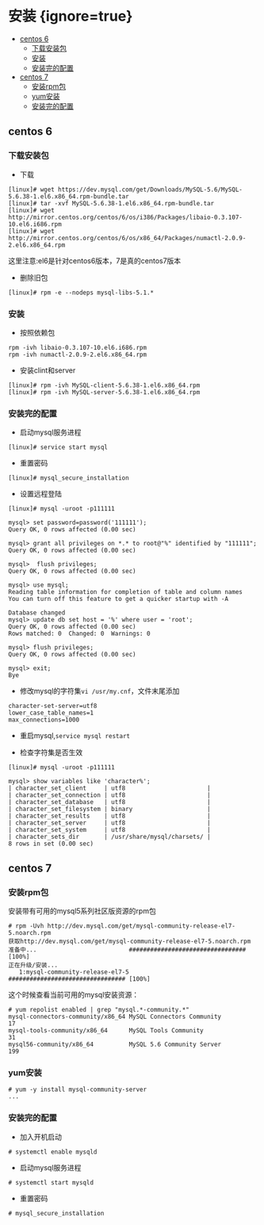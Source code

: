 # 安装 {ignore=true}


<!-- @import "[TOC]" {cmd="toc" depthFrom=1 depthTo=6 orderedList=false} -->
<!-- code_chunk_output -->

* [centos 6](#centos-6)
	* [下载安装包](#下载安装包)
	* [安装](#安装-1)
	* [安装完的配置](#安装完的配置)
* [centos 7](#centos-7)
	* [安装rpm包](#安装rpm包)
	* [yum安装](#yum安装)
	* [安装完的配置](#安装完的配置-1)

<!-- /code_chunk_output -->


## centos 6

### 下载安装包

* 下载
```
[linux]# wget https://dev.mysql.com/get/Downloads/MySQL-5.6/MySQL-5.6.38-1.el6.x86_64.rpm-bundle.tar
[linux]# tar -xvf MySQL-5.6.38-1.el6.x86_64.rpm-bundle.tar
[linux]# wget http://mirror.centos.org/centos/6/os/i386/Packages/libaio-0.3.107-10.el6.i686.rpm
[linux]# wget http://mirror.centos.org/centos/6/os/x86_64/Packages/numactl-2.0.9-2.el6.x86_64.rpm
```
这里注意:el6是针对centos6版本，7是真的centos7版本

* 删除旧包
```
[linux]# rpm -e --nodeps mysql-libs-5.1.*
```

### 安装

* 按照依赖包
```
rpm -ivh libaio-0.3.107-10.el6.i686.rpm
rpm -ivh numactl-2.0.9-2.el6.x86_64.rpm 
```

* 安装clint和server

```
[linux]# rpm -ivh MySQL-client-5.6.38-1.el6.x86_64.rpm 
[linux]# rpm -ivh MySQL-server-5.6.38-1.el6.x86_64.rpm 

```

### 安装完的配置


* 启动mysql服务进程
```
[linux]# service start mysql
```

* 重置密码
```
[linux]# mysql_secure_installation
```

* 设置远程登陆

```
[linux]# mysql -uroot -p111111

mysql> set password=password('111111');
Query OK, 0 rows affected (0.00 sec)

mysql> grant all privileges on *.* to root@"%" identified by "111111";
Query OK, 0 rows affected (0.00 sec)

mysql>  flush privileges;
Query OK, 0 rows affected (0.00 sec)

mysql> use mysql;
Reading table information for completion of table and column names
You can turn off this feature to get a quicker startup with -A

Database changed
mysql> update db set host = '%' where user = 'root'; 
Query OK, 0 rows affected (0.00 sec)
Rows matched: 0  Changed: 0  Warnings: 0

mysql> flush privileges;
Query OK, 0 rows affected (0.00 sec)

mysql> exit;
Bye
```

* 修改mysql的字符集``vi /usr/my.cnf``，文件末尾添加
```
character-set-server=utf8
lower_case_table_names=1
max_connections=1000
```

* 重启mysql,``service mysql restart``

* 检查字符集是否生效

```
[linux]# mysql -uroot -p111111

mysql> show variables like 'character%';
| character_set_client     | utf8                       |
| character_set_connection | utf8                       |
| character_set_database   | utf8                       |
| character_set_filesystem | binary                     |
| character_set_results    | utf8                       |
| character_set_server     | utf8                       |
| character_set_system     | utf8                       |
| character_sets_dir       | /usr/share/mysql/charsets/ |
8 rows in set (0.00 sec)
```

## centos 7

### 安装rpm包

安装带有可用的mysql5系列社区版资源的rpm包

```
# rpm -Uvh http://dev.mysql.com/get/mysql-community-release-el7-5.noarch.rpm
获取http://dev.mysql.com/get/mysql-community-release-el7-5.noarch.rpm
准备中...                          ################################# [100%]
正在升级/安装...
   1:mysql-community-release-el7-5    ################################# [100%]
```

这个时候查看当前可用的mysql安装资源：
```
# yum repolist enabled | grep "mysql.*-community.*"
mysql-connectors-community/x86_64 MySQL Connectors Community                  17
mysql-tools-community/x86_64      MySQL Tools Community                       31
mysql56-community/x86_64          MySQL 5.6 Community Server                 199
```

### yum安装

```
# yum -y install mysql-community-server
...
```

### 安装完的配置

* 加入开机启动
```
# systemctl enable mysqld
```

* 启动mysql服务进程
```
# systemctl start mysqld
```

* 重置密码
```
# mysql_secure_installation
```
